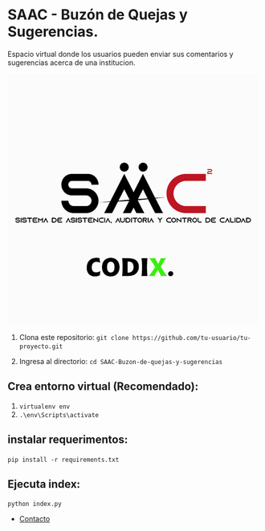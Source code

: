 # SAAC - Buzón de Quejas y Sugerencias.
 Espacio virtual donde los usuarios pueden enviar sus comentarios y sugerencias acerca de una institucion.

![S.A.A.C.](./src/screens/SAAC.png)

1. Clona este repositorio: ```git clone https://github.com/tu-usuario/tu-proyecto.git```

2. Ingresa al directorio:  ```cd SAAC-Buzon-de-quejas-y-sugerencias ```

## Crea entorno virtual (Recomendado):
 1. ```virtualenv env ```
 2.  ```.\env\Scripts\activate ```

## instalar requerimentos:
 ```pip install -r requirements.txt ```

## Ejecuta index: 
 ```python index.py ```

- [Contacto](luisganerx@gmail.com)
